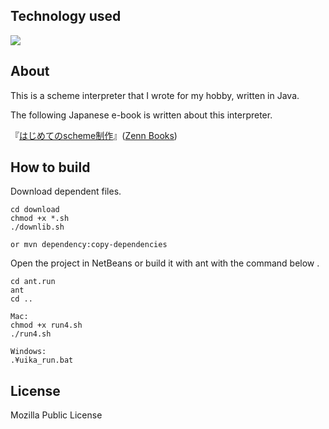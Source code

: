 <div id="top"></div>

## Technology used
<p style="display: inline">
<img src="https://img.shields.io/badge/-Java-007396.svg?logo=java&style=popout">


</p>


## About

This is a scheme interpreter that I wrote for my hobby, written in Java.


The following Japanese e-book is written about this interpreter.

『[はじめてのscheme制作]()』([Zenn Books](https://zenn.dev/books))



## How to build

Download dependent files.
```
cd download
chmod +x *.sh
./downlib.sh

or mvn dependency:copy-dependencies
```

Open the project in NetBeans or build it with ant with the command below .

```
cd ant.run
ant 
cd ..

Mac:
chmod +x run4.sh
./run4.sh

Windows:
.¥uika_run.bat
```


## License

Mozilla Public License




